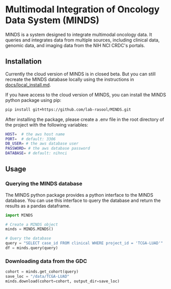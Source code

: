 # Multimodal Integration of Oncology Data System (MINDS)

MINDS is a system designed to integrate multimodal oncology data. It queries and integrates data from multiple sources, including clinical data, genomic data, and imaging data from the NIH NCI CRDC's portals.

## Installation

Currently the cloud version of MINDS is in closed beta. But you can still recreate the MINDS database locally using the instructions in  [docs/local_install.md](docs/local_install.md).

If you have access to the cloud version of MINDS, you can install the MINDS python package using pip:

```bash
pip install git+https://github.com/lab-rasool/MINDS.git
```

After installing the package, please create a .env file in the root directory of the project with the following variables:

```bash
HOST=  # the aws host name
PORT=  # default: 3306
DB_USER= # the aws database user
PASSWORD= # the aws database password
DATABASE= # default: nihnci
```

## Usage

### Querying the MINDS database

The MINDS python package provides a python interface to the MINDS database. You can use this interface to query the database and return the results as a pandas dataframe.

```python
import MINDS

# Create a MINDS object
minds = MINDS.MINDS()

# Query the database
query = "SELECT case_id FROM clinical WHERE project_id = 'TCGA-LUAD'"
df = minds.query(query)
```

### Downloading data from the GDC

```python
cohort = minds.get_cohort(query)
save_loc = "/data/TCGA-LUAD"
minds.download(cohort=cohort, output_dir=save_loc)
```
